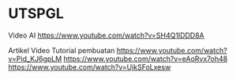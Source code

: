 # UTSPGL


Video AI https://www.youtube.com/watch?v=SH4Q1IDDD8A

Artikel Video Tutorial pembuatan https://www.youtube.com/watch?v=Pid_KJ6gpLM https://www.youtube.com/watch?v=eAoRvx7oh48 https://www.youtube.com/watch?v=UjkSFoLxesw

